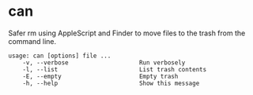 # can
Safer rm using AppleScript and Finder to move files to the trash from the command line.

    usage: can [options] file ...
        -v, --verbose                    Run verbosely
        -l, --list                       List trash contents
        -E, --empty                      Empty trash
        -h, --help                       Show this message
